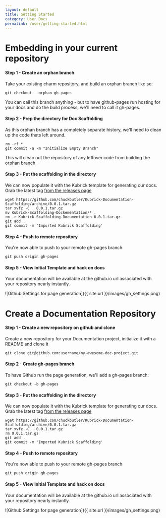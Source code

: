 ```yaml
---
layout: default
title: Getting Started
category: User Docs
permalink: /user/getting-started.html
---
```


# Embedding in your current repository

#### Step 1 - Create an orphan branch

Take your existing charm repository, and build an orphan branch like so:

    git checkout --orphan gh-pages

You can call this branch anything - but to have github-pages run hosting for your docs and do the build process, we'll need to call it gh-pages.

#### Step 2 -  Prep the directory for Doc Scaffolding

As this orphan branch has a completely separate history, we'll need to clean up the code thats left around.

    rm -rf *
    git commit -a -m "Initialize Empty Branch"

This will clean out the repository of any leftover code from building the orphan branch.

#### Step 3 - Put the scaffolding in the directory

We can now populate it with the Kubrick template for generating our docs. Grab the latest
tag [from the releases page](https://github.com/chuckbutler/Kubrick-Documentation-Scaffolding/releases)

    wget https://github.com/chuckbutler/Kubrick-Documentation-Scaffolding/archive/0.0.1.tar.gz
    tar xvfz -C . 0.0.1.tar.gz
    mv Kubrick-Scaffolding-Dockementation/* .
    rm -r Kubrick-Scaffolding-Documentation 0.0.1.tar.gz
    git add .
    git commit -m 'Imported Kubrick Scaffolding'

#### Step 4 - Push to remote repository
You're now able to push to your remote gh-pages branch

    git push origin gh-pages

#### Step 5 - View Initial Template and hack on docs

Your documentation will be available at the github.io url associated with your repository nearly instantly.

![Github Settings for page generation]({{ site.url }}/images/gh_settings.png)

# Create a Documentation Repository

#### Step 1 - Create a new repository on github and clone

Create a new repository for your Documentation project, initialize it with a README and clone it

    git clone git@github.com:username/my-awesome-doc-project.git

#### Step 2 - Create gh-pages branch

To have Github run the page generation, we'll add a gh-pages branch:

    git checkout -b gh-pages

#### Step 3 - Put the scaffolding in the directory

We can now populate it with the Kubrick template for generating our docs. Grab the latest
tag [from the releases page](https://github.com/chuckbutler/Kubrick-Documentation-Scaffolding/releases)

    wget https://github.com/chuckbutler/Kubrick-Documentation-Scaffolding/archive/0.0.1.tar.gz
    tar xvfz -C . 0.0.1.tar.gz
    rm 0.0.1.tar.gz
    git add .
    git commit -m 'Imported Kubrick Scaffolding'

#### Step 4 - Push to remote repository
You're now able to push to your remote gh-pages branch

    git push origin gh-pages

#### Step 5 - View Initial Template and hack on docs

Your documentation will be available at the github.io url associated with your repository nearly instantly.

![Github Settings for page generation]({{ site.url }}/images/gh_settings.png)


